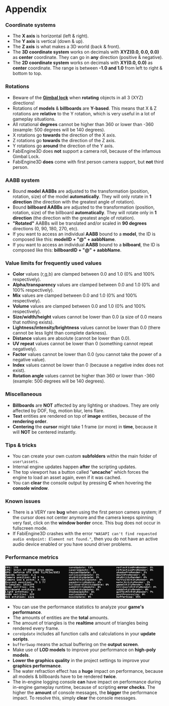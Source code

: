 # Appendix
### Coordinate systems
- The **X axis** is horizontal (left & right).
- The **Y axis** is vertical (down & up).
- The **Z axis** is what makes a 3D world (back & front).
- The **3D coordinate system** works on decimals with **XYZ(0.0, 0.0, 0.0)** as **center** coordinate. They can go in **any** direction (positive & negative).
- The **2D coordinate system** works on decimals with **XY(0.0, 0.0)** as **center** coordinate. The range is between **-1.0 and 1.0** from left to right & bottom to top.
### Rotations
- Beware of the **[Gimbal lock](https://en.wikipedia.org/wiki/Gimbal_lock)** when **rotating** objects in all 3 (XYZ) directions!
- Rotations of **models** & **billboards** are **Y-based**. This means that X & Z rotations are **relative** to the Y rotation, which is very useful in a lot of gameplay situations.
- All rotational **degrees** cannot be higher than 360 or lower than -360 (example: 500 degrees will be 140 degrees).
- X rotations go **towards** the direction of the X axis.
- Z rotations go **towards** the direction of the Z axis.
- Y rotations go **around** the direction of the Y axis.
- FabiEngine3D does **not** support a camera roll, because of the infamous Gimbal Lock.
- FabiEngine3D **does** come with first person camera support, but **not** third person.
### AABB system
- Bound **model AABBs** are adjusted to the transformation (position, rotation, size) of the model **automatically**. They will only rotate in **1 direction** (the direction with the greatest angle of rotation).
- Bound **billboard AABBs** are adjusted to the transformation (position, rotation, size) of the billboard **automatically**. They will rotate only in **1 direction** (the direction with the greatest angle of rotation).
- **"Rotated"** AABBs will be translated and/or scaled in **90 degrees** directions (0, 90, 180, 270, etc).
- If you want to access an individual **AABB** bound to a **model**, the ID is composed like this: **modelID + "@" + aabbName**.
- If you want to access an individual **AABB** bound to a **bilboard**, the ID is composed like this: **billboardID + "@" + aabbName**.
### Value limits for frequently used values
- **Color** values (r,g,b) are clamped between 0.0 and 1.0 (0% and 100% respectively).
- **Alpha/transparency** values are clamped between 0.0 and 1.0 (0% and 100% respectively).
- **Mix** values are clamped between 0.0 and 1.0 (0% and 100% respectively).
- **Volume** values are clamped between 0.0 and 1.0 (0% and 100% respectively).
- **Size/width/height** values cannot be lower than 0.0 (a size of 0.0 means that nothing exists).
- **Lightness/intensity/brightness** values cannot be lower than 0.0 (there cannot be less light than complete darkness).
- **Distance** values are absolute (cannot be lower than 0.0).
- **UV repeat** values cannot be lower than 0 (something cannot repeat negatively).
- **Factor** values cannot be lower than 0.0 (you cannot take the power of a negative value).
- **Index** values cannot be lower than 0 (because a negative index does not exist).
- **Rotation angle** values cannot be higher than 360 or lower than -360 (example: 500 degrees will be 140 degrees).
### Miscellaneous
- **Billboards** are **NOT** affected by any lighting or shadows. They are only affected by DOF, fog, motion blur, lens flare.
- **Text** entities are rendered on top of **image** entities, because of the **rendering order**.
- **Centering** the **cursor** might take 1 frame (or more) in **time**, because it will **NOT** be centered instantly.
### Tips & tricks
- You can create your own custom **subfolders** within the main folder of `user\assets`.
- Internal engine updates happen **after** the scripting updates.
- The top viewport has a button called "**uncache**" which forces the engine to load an asset again, even if it was cached.
- You can **clear** the console output by pressing **C** when hovering the **console window**.
### Known issues
- There is a VERY rare **bug** when using the first person camera system; if the cursor does not center anymore and the camera keeps spinning very fast, click on the **window border** once. This bug does not occur in fullscreen mode.
- If FabiEngine3D crashes with the error `"WASAPI can't find requested audio endpoint: Element not found."`, then you do not have an active audio device enabled or you have sound driver problems.
### Performance metrics
![performance](../images/performance.png)
- You can use the performance statistics to analyze your **game's performance**.
- The amounts of entities are the **total** amounts.
- The amount of triangles is the **realtime** amount of triangles being rendered every frame.
- `coreUpdate` includes all function calls and calculations in your **update scripts**.
- `bufferSwap` means the actual buffering on the **output screen**.
- Make use of **LOD models** to improve your performance on **high-poly models**.
- **Lower the graphics quality** in the project settings to improve your **graphics performance**.
- The water refraction effect has a **huge** impact on performance, because all models & billboards have to be rendered **twice**.
- The in-engine logging console **can** have impact on performance during in-engine gameplay runtime, because of scripting **error checks**. The higher the **amount** of console messages, the **bigger** the performance impact. To resolve this, simply **clear** the console messages.

